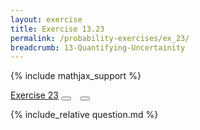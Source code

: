 ```yaml
---
layout: exercise
title: Exercise 13.23
permalink: /probability-exercises/ex_23/
breadcrumb: 13-Quantifying-Uncertainity
---
```


{% include mathjax_support %}

<div class="card">
<div class="card-header p-2">
<a href='#' class="p-2">Exercise 23</a>
<button type="button" class="btn btn-dark float-right" title="Solve this Exercise" onclick="solve('ex13.23');" href="#"><i id="ex13.23" class="fas fa-pen" style="color:white"></i></button>
<a class="edit_question" href="#"><button type="button" class="btn btn-dark float-right" title="Edit this Question"  style="margin-left:10px; margin-right:10px;" onclick="edit('ex13.23');" href="#"><i id="ex13.23" class="far fa-edit" style="color:white"></i></button></a>
</div>
<div class="card-body">
<p class="card-text">{% include_relative question.md %}</p>
</div>
</div>
<br>
